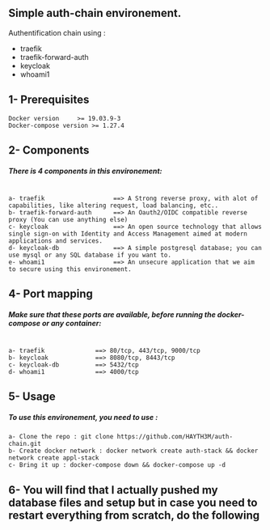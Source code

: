 ## Simple auth-chain environement.
Authentification chain using :
- traefik 
- traefik-forward-auth
- keycloak 
- whoami1

## 1- Prerequisites
  ```
  Docker version	 >= 19.03.9-3
  Docker-compose version >= 1.27.4
  ```

## 2- Components
  ##### There is 4 components in this environement:
  #
    a- traefik                   ==> A Strong reverse proxy, with alot of capabilities, like altering request, load balancing, etc..
    b- traefik-forward-auth      ==> An Oauth2/OIDC compatible reverse proxy (You can use anything else)
    c- keycloak                  ==> An open source technology that allows single sign-on with Identity and Access Management aimed at modern applications and services. 
    d- keycloak-db               ==> A simple postgresql database; you can use mysql or any SQL database if you want to.
    e- whoami1                   ==> An unsecure application that we aim to secure using this environement.
    
## 4- Port mapping
  ##### Make sure that these ports are available, before running the docker-compose or any container:
  #
    a- traefik              ==> 80/tcp, 443/tcp, 9000/tcp
    b- keycloak             ==> 8080/tcp, 8443/tcp
    c- keycloak-db          ==> 5432/tcp 
    d- whoami1              ==> 4000/tcp    

## 5- Usage
  ##### To use this environement, you need to use :
  ```
  a- Clone the repo : git clone https://github.com/HAYTH3M/auth-chain.git
  b- Create docker network : docker network create auth-stack && docker network create appl-stack
  c- Bring it up : docker-compose down && docker-compose up -d
  ```
## 6- You will find that I actually pushed my database files and setup but in case you need to restart everything from scratch, do the following
